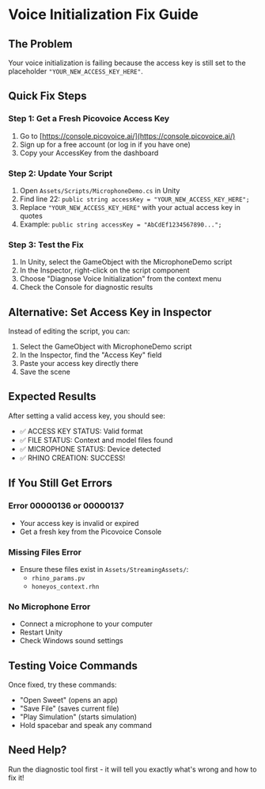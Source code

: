 # Voice Initialization Fix Guide

## The Problem
Your voice initialization is failing because the access key is still set to the placeholder `"YOUR_NEW_ACCESS_KEY_HERE"`.

## Quick Fix Steps

### Step 1: Get a Fresh Picovoice Access Key
1. Go to [https://console.picovoice.ai/](https://console.picovoice.ai/)
2. Sign up for a free account (or log in if you have one)
3. Copy your AccessKey from the dashboard

### Step 2: Update Your Script
1. Open `Assets/Scripts/MicrophoneDemo.cs` in Unity
2. Find line 22: `public string accessKey = "YOUR_NEW_ACCESS_KEY_HERE";`
3. Replace `"YOUR_NEW_ACCESS_KEY_HERE"` with your actual access key in quotes
4. Example: `public string accessKey = "AbCdEf1234567890...";`

### Step 3: Test the Fix
1. In Unity, select the GameObject with the MicrophoneDemo script
2. In the Inspector, right-click on the script component
3. Choose "Diagnose Voice Initialization" from the context menu
4. Check the Console for diagnostic results

## Alternative: Set Access Key in Inspector
Instead of editing the script, you can:
1. Select the GameObject with MicrophoneDemo script
2. In the Inspector, find the "Access Key" field
3. Paste your access key directly there
4. Save the scene

## Expected Results
After setting a valid access key, you should see:
- ✅ ACCESS KEY STATUS: Valid format
- ✅ FILE STATUS: Context and model files found
- ✅ MICROPHONE STATUS: Device detected
- ✅ RHINO CREATION: SUCCESS!

## If You Still Get Errors

### Error 00000136 or 00000137
- Your access key is invalid or expired
- Get a fresh key from the Picovoice Console

### Missing Files Error
- Ensure these files exist in `Assets/StreamingAssets/`:
  - `rhino_params.pv`
  - `honeyos_context.rhn`

### No Microphone Error
- Connect a microphone to your computer
- Restart Unity
- Check Windows sound settings

## Testing Voice Commands
Once fixed, try these commands:
- "Open Sweet" (opens an app)
- "Save File" (saves current file)
- "Play Simulation" (starts simulation)
- Hold spacebar and speak any command

## Need Help?
Run the diagnostic tool first - it will tell you exactly what's wrong and how to fix it! 
